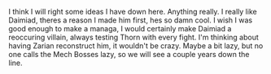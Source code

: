 I think I will right some ideas I have down here. Anything really. I really like Daimiad, theres a reason I made him first, hes so damn cool. I wish I was good enough to make a managa, I would certainly make Daimiad a reoccuring villain, always testing Thorn with every fight.
I'm thinking about having Zarian reconstruct him, it wouldn't be crazy. Maybe a bit lazy, but no one calls the Mech Bosses lazy, so we will see a couple years down the line.
